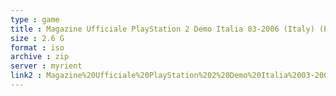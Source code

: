```yaml
---
type : game
title : Magazine Ufficiale PlayStation 2 Demo Italia 03-2006 (Italy) (En,Fr,De,Es,It)
size : 2.6 G
format : iso
archive : zip
server : myrient
link2 : Magazine%20Ufficiale%20PlayStation%202%20Demo%20Italia%2003-2006%20%28Italy%29%20%28En%2CFr%2CDe%2CEs%2CIt%29
---
```

